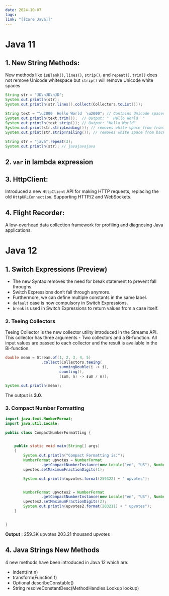 ```yaml
---
date: 2024-10-07
tags: 
link: "[[Core Java]]"
---
```


# Java 11

## 1.  New String Methods: 
New methods like `isBlank()`, `lines()`, `strip()`, and `repeat()`. `trim()` does not remove Unicode whitespace but `strip()` will remove Unicode white spaces


```java
String str = "JD\nJD\nJD"; 
System.out.println(str);
System.out.println(str.lines().collect(Collectors.toList()));

String text = "\u2000  Hello World  \u2000"; // Contains Unicode spaces
System.out.println(text.trim());  // Output: "  Hello World  "
System.out.println(text.strip()); // Output: "Hello World"
System.out.print(str.stripLeading()); // removes white space from front side
System.out.print(str.stripTrailing()); // removes white space from back side
        
String str = "java".repeat(3);  
System.out.println(str); // javajavajava

```
## 2. `var` in lambda expression


## 3. HttpClient: 

Introduced a new `HttpClient` API for making HTTP requests, replacing the old `HttpURLConnection`. Supporting HTTP/2 and WebSockets.
## 4. Flight Recorder: 

A low-overhead data collection framework for profiling and diagnosing Java applications.



# Java 12 


## 1. Switch Expressions (Preview)

- The new Syntax removes the need for break statement to prevent fall throughs.
- Switch Expressions don’t fall through anymore.
- Furthermore, we can define multiple constants in the same label.
- `default` case is now compulsory in Switch Expressions.
- `break` is used in Switch Expressions to return values from a case itself.


### 2. Teeing Collectors

Teeing Collector is the new collector utility introduced in the Streams API. This collector has three arguments - Two collectors and a Bi-function. All input values are passed to each collector and the result is available in the Bi-function.

```java
double mean = Stream.of(1, 2, 3, 4, 5)
                .collect(Collectors.teeing(
                        summingDouble(i -> i),
                        counting(),
                        (sum, n) -> sum / n));

System.out.println(mean);
```

The output is **3.0**.


### 3. Compact Number Formatting

```java
import java.text.NumberFormat;
import java.util.Locale;

public class CompactNumberFormatting {


    public static void main(String[] args)
    {
        System.out.println("Compact Formatting is:");
        NumberFormat upvotes = NumberFormat
                .getCompactNumberInstance(new Locale("en", "US"), NumberFormat.Style.SHORT);
        upvotes.setMaximumFractionDigits(1);

        System.out.println(upvotes.format(259322) + " upvotes");


        NumberFormat upvotes2 = NumberFormat
                .getCompactNumberInstance(new Locale("en", "US"), NumberFormat.Style.LONG);
        upvotes2.setMaximumFractionDigits(2);
        System.out.println(upvotes2.format(203211) + " upvotes");
    }


}
```

**Output** : 
259.3K upvotes
203.21 thousand upvotes


## 4. Java Strings New Methods

4 new methods have been introduced in Java 12 which are:

- indent(int n)
- transform(Function f)
- Optional describeConstable()
- String resolveConstantDesc​(MethodHandles.Lookup lookup)